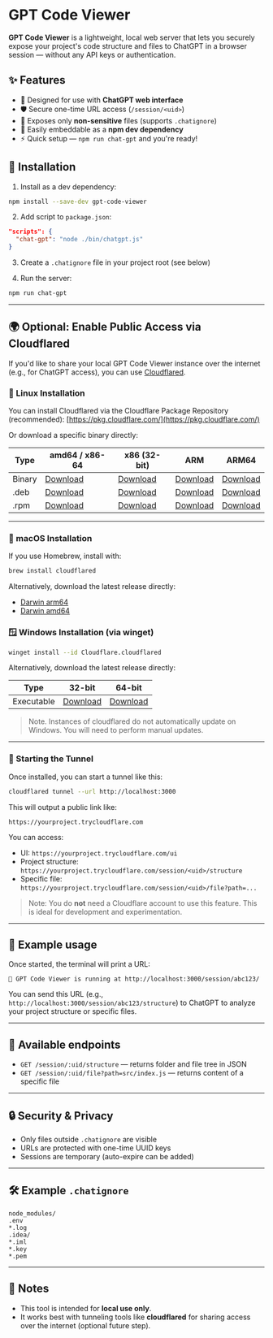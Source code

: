 # GPT Code Viewer

**GPT Code Viewer** is a lightweight, local web server that lets you securely expose your project's code structure and files to ChatGPT in a browser session — without any API keys or authentication.

## ✨ Features

- 🧠 Designed for use with **ChatGPT web interface**  
- 🛡️ Secure one-time URL access (`/session/<uid>`)
- 📁 Exposes only **non-sensitive** files (supports `.chatignore`)
- 🧩 Easily embeddable as a **npm dev dependency**
- ⚡ Quick setup — `npm run chat-gpt` and you're ready!

## 🚀 Installation

1. Install as a dev dependency:

```bash
npm install --save-dev gpt-code-viewer
```

2. Add script to `package.json`:

```json
"scripts": {
  "chat-gpt": "node ./bin/chatgpt.js"
}
```

3. Create a `.chatignore` file in your project root (see below)

4. Run the server:

```bash
npm run chat-gpt
```

---

## 🌍 Optional: Enable Public Access via Cloudflared

If you'd like to share your local GPT Code Viewer instance over the internet (e.g., for ChatGPT access), you can use [Cloudflared](https://developers.cloudflare.com/cloudflare-one/connections/connect-networks/downloads/).

### 🐧 Linux Installation

You can install Cloudflared via the Cloudflare Package Repository (recommended):
[https://pkg.cloudflare.com/](https://pkg.cloudflare.com/)

Or download a specific binary directly:

| Type  | amd64 / x86-64 | x86 (32-bit) | ARM | ARM64 |
|-------|----------------|--------------|-----|--------|
| Binary | [Download](https://github.com/cloudflare/cloudflared/releases/latest/download/cloudflared-linux-amd64) | [Download](https://github.com/cloudflare/cloudflared/releases/latest/download/cloudflared-linux-386) | [Download](https://github.com/cloudflare/cloudflared/releases/latest/download/cloudflared-linux-arm) | [Download](https://github.com/cloudflare/cloudflared/releases/latest/download/cloudflared-linux-arm64) |
| .deb   | [Download](https://github.com/cloudflare/cloudflared/releases/latest/download/cloudflared-linux-amd64.deb) | [Download](https://github.com/cloudflare/cloudflared/releases/latest/download/cloudflared-linux-386.deb) | [Download](https://github.com/cloudflare/cloudflared/releases/latest/download/cloudflared-linux-arm.deb) | [Download](https://github.com/cloudflare/cloudflared/releases/latest/download/cloudflared-linux-arm64.deb) |
| .rpm   | [Download](https://github.com/cloudflare/cloudflared/releases/latest/download/cloudflared-linux-x86_64.rpm) | [Download](https://github.com/cloudflare/cloudflared/releases/latest/download/cloudflared-linux-386.rpm) | [Download](https://github.com/cloudflare/cloudflared/releases/latest/download/cloudflared-linux-arm.rpm) | [Download](https://github.com/cloudflare/cloudflared/releases/latest/download/cloudflared-linux-aarch64.rpm) |

---

### 🍏 macOS Installation

If you use Homebrew, install with:

```bash
brew install cloudflared
```

Alternatively, download the latest release directly:

- [Darwin arm64](https://github.com/cloudflare/cloudflared/releases/latest/download/cloudflared-darwin-arm64)
- [Darwin amd64](https://github.com/cloudflare/cloudflared/releases/latest/download/cloudflared-darwin-amd64)

### 🪟 Windows Installation (via winget)
```bash
winget install --id Cloudflare.cloudflared
```
Alternatively, download the latest release directly:

| Type  | 32-bit | 64-bit |
|-------|--------------|----------------|
| Executable | [Download](https://github.com/cloudflare/cloudflared/releases/latest/download/cloudflared-windows-386.exe) | [Download](https://github.com/cloudflare/cloudflared/releases/latest/download/cloudflared-windows-amd64.exe) |


> Note. Instances of cloudflared do not automatically update on Windows. You will need to perform manual updates.

---
### 🚀 Starting the Tunnel
Once installed, you can start a tunnel like this:

```bash
cloudflared tunnel --url http://localhost:3000
```

This will output a public link like:

```
https://yourproject.trycloudflare.com
```

You can access:

- UI: `https://yourproject.trycloudflare.com/ui`
- Project structure: `https://yourproject.trycloudflare.com/session/<uid>/structure`
- Specific file: `https://yourproject.trycloudflare.com/session/<uid>/file?path=...`

> Note: You do **not** need a Cloudflare account to use this feature. This is ideal for development and experimentation.

---

## 🔗 Example usage

Once started, the terminal will print a URL:

```
🚀 GPT Code Viewer is running at http://localhost:3000/session/abc123/
```

You can send this URL (e.g., `http://localhost:3000/session/abc123/structure`) to ChatGPT to analyze your project structure or specific files.

---

## 📂 Available endpoints

- `GET /session/:uid/structure` — returns folder and file tree in JSON
- `GET /session/:uid/file?path=src/index.js` — returns content of a specific file

---

## 🔒 Security & Privacy

- Only files outside `.chatignore` are visible
- URLs are protected with one-time UUID keys
- Sessions are temporary (auto-expire can be added)

---

## 🛠 Example `.chatignore`

```
node_modules/
.env
*.log
.idea/
*.iml
*.key
*.pem
```

---

## 📌 Notes

- This tool is intended for **local use only**.
- It works best with tunneling tools like **cloudflared** for sharing access over the internet (optional future step).
